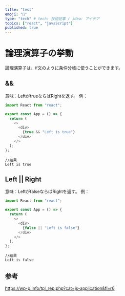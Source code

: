```yaml
---
title: "test"
emoji: "🐷"
type: "tech" # tech: 技術記事 / idea: アイデア
topics: ["react", "javaScript"]
published: true
---
```



# 論理演算子の挙動
論理演算子は、if文のように条件分岐に使うことができます。

## &&
意味：LeftがtrueならばRightを返す。
例：
```React:test.js
import React from "react";

export const App = () => {
  return (
    <>
      <div>
        {true && "Left is true"} 
      </div>
    </>
  );
};
```

```
//結果
Left is true
```


## Left || Right
意味：LeftがfalseならばRightを返す。
例：
```React:test.js
import React from "react";

export const App = () => {
  return (
    <>
      <div>
        {false || "Left is false"} 
      </div>
    </>
  );
};
```

```
//結果
Left is false
```

## 参考
https://wp-p.info/tpl_rep.php?cat=js-application&fl=r6
